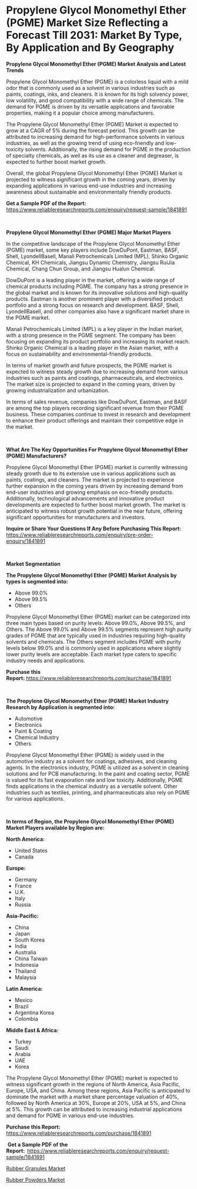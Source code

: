<p><h1>Propylene Glycol Monomethyl Ether (PGME) Market Size Reflecting a Forecast Till 2031: Market By Type, By Application and By Geography</h1></p><p><strong>Propylene Glycol Monomethyl Ether (PGME) Market Analysis and Latest Trends</strong></p>
<p><p>Propylene Glycol Monomethyl Ether (PGME) is a colorless liquid with a mild odor that is commonly used as a solvent in various industries such as paints, coatings, inks, and cleaners. It is known for its high solvency power, low volatility, and good compatibility with a wide range of chemicals. The demand for PGME is driven by its versatile applications and favorable properties, making it a popular choice among manufacturers.</p><p>The Propylene Glycol Monomethyl Ether (PGME) Market is expected to grow at a CAGR of 5% during the forecast period. This growth can be attributed to increasing demand for high-performance solvents in various industries, as well as the growing trend of using eco-friendly and low-toxicity solvents. Additionally, the rising demand for PGME in the production of specialty chemicals, as well as its use as a cleaner and degreaser, is expected to further boost market growth.</p><p>Overall, the global Propylene Glycol Monomethyl Ether (PGME) Market is projected to witness significant growth in the coming years, driven by expanding applications in various end-use industries and increasing awareness about sustainable and environmentally friendly products.</p></p>
<p><strong>Get a Sample PDF of the Report:&nbsp;</strong> <a href="https://www.reliableresearchreports.com/enquiry/request-sample/1841891">https://www.reliableresearchreports.com/enquiry/request-sample/1841891</a></p>
<p>&nbsp;</p>
<p><strong>Propylene Glycol Monomethyl Ether (PGME) Major Market Players</strong></p>
<p><p>In the competitive landscape of the Propylene Glycol Monomethyl Ether (PGME) market, some key players include DowDuPont, Eastman, BASF, Shell, LyondellBasell, Manali Petrochemicals Limited (MPL), Shinko Organic Chemical, KH Chemicals, Jiangsu Dynamic Chemistry, Jiangsu RuiJia Chemical, Chang Chun Group, and Jiangsu Hualun Chemical. </p><p>DowDuPont is a leading player in the market, offering a wide range of chemical products including PGME. The company has a strong presence in the global market and is known for its innovative solutions and high-quality products. Eastman is another prominent player with a diversified product portfolio and a strong focus on research and development. BASF, Shell, LyondellBasell, and other companies also have a significant market share in the PGME market.</p><p>Manali Petrochemicals Limited (MPL) is a key player in the Indian market, with a strong presence in the PGME segment. The company has been focusing on expanding its product portfolio and increasing its market reach. Shinko Organic Chemical is a leading player in the Asian market, with a focus on sustainability and environmental-friendly products.</p><p>In terms of market growth and future prospects, the PGME market is expected to witness steady growth due to increasing demand from various industries such as paints and coatings, pharmaceuticals, and electronics. The market size is projected to expand in the coming years, driven by growing industrialization and urbanization.</p><p>In terms of sales revenue, companies like DowDuPont, Eastman, and BASF are among the top players recording significant revenue from their PGME business. These companies continue to invest in research and development to enhance their product offerings and maintain their competitive edge in the market.</p></p>
<p>&nbsp;</p>
<p><strong>What Are The Key Opportunities For Propylene Glycol Monomethyl Ether (PGME) Manufacturers?</strong></p>
<p><p>Propylene Glycol Monomethyl Ether (PGME) market is currently witnessing steady growth due to its extensive use in various applications such as paints, coatings, and cleaners. The market is projected to experience further expansion in the coming years driven by increasing demand from end-user industries and growing emphasis on eco-friendly products. Additionally, technological advancements and innovative product developments are expected to further boost market growth. The market is anticipated to witness robust growth potential in the near future, offering significant opportunities for manufacturers and investors.</p></p>
<p><strong>Inquire or Share Your Questions If Any Before Purchasing This Report:</strong> <a href="https://www.reliableresearchreports.com/enquiry/pre-order-enquiry/1841891">https://www.reliableresearchreports.com/enquiry/pre-order-enquiry/1841891</a></p>
<p>&nbsp;</p>
<p><strong>Market Segmentation</strong></p>
<p><strong>The Propylene Glycol Monomethyl Ether (PGME) Market Analysis by types is segmented into:</strong></p>
<p><ul><li>Above 99.0%</li><li>Above 99.5%</li><li>Others</li></ul></p>
<p><p>Propylene Glycol Monomethyl Ether (PGME) market can be categorized into three main types based on purity levels: Above 99.0%, Above 99.5%, and Others. The Above 99.0% and Above 99.5% segments represent high purity grades of PGME that are typically used in industries requiring high-quality solvents and chemicals. The Others segment includes PGME with purity levels below 99.0% and is commonly used in applications where slightly lower purity levels are acceptable. Each market type caters to specific industry needs and applications.</p></p>
<p><strong>Purchase this Report:&nbsp;</strong><a href="https://www.reliableresearchreports.com/purchase/1841891">https://www.reliableresearchreports.com/purchase/1841891</a></p>
<p>&nbsp;</p>
<p><strong>The Propylene Glycol Monomethyl Ether (PGME) Market Industry Research by Application is segmented into:</strong></p>
<p><ul><li>Automotive</li><li>Electronics</li><li>Paint & Coating</li><li>Chemical Industry</li><li>Others</li></ul></p>
<p><p>Propylene Glycol Monomethyl Ether (PGME) is widely used in the automotive industry as a solvent for coatings, adhesives, and cleaning agents. In the electronics industry, PGME is utilized as a solvent in cleaning solutions and for PCB manufacturing. In the paint and coating sector, PGME is valued for its fast evaporation rate and low toxicity. Additionally, PGME finds applications in the chemical industry as a versatile solvent. Other industries such as textiles, printing, and pharmaceuticals also rely on PGME for various applications.</p></p>
<p>&nbsp;</p>
<p><strong>In terms of Region, the Propylene Glycol Monomethyl Ether (PGME) Market Players available by Region are:</strong></p>
<p>
    <p> <strong> North America: </strong>
        <ul>
            <li>United States</li>
            <li>Canada</li>
        </ul>
        </p> 
    <p> <strong> Europe: </strong>
        <ul>
            <li>Germany</li>
            <li>France</li>
            <li>U.K.</li>
            <li>Italy</li>
            <li>Russia</li>
        </ul>
        </p> 
    <p> <strong> Asia-Pacific: </strong>
        <ul>
            <li>China</li>
            <li>Japan</li>
            <li>South Korea</li>
            <li>India</li>
            <li>Australia</li>
            <li>China Taiwan</li>
            <li>Indonesia</li>
            <li>Thailand</li>
            <li>Malaysia</li>
        </ul>
        </p> 
    <p> <strong> Latin America: </strong>
        <ul>
            <li>Mexico</li>
            <li>Brazil</li>
            <li>Argentina Korea</li>
            <li>Colombia</li>
        </ul>
        </p> 
    <p> <strong> Middle East & Africa: </strong>
        <ul>
            <li>Turkey</li>
            <li>Saudi</li>
            <li>Arabia</li>
            <li>UAE</li>
            <li>Korea</li>
        </ul>
    </p>
    </p>
<p><p>The Propylene Glycol Monomethyl Ether (PGME) market is expected to witness significant growth in the regions of North America, Asia Pacific, Europe, USA, and China. Among these regions, Asia Pacific is anticipated to dominate the market with a market share percentage valuation of 40%, followed by North America at 30%, Europe at 20%, USA at 5%, and China at 5%. This growth can be attributed to increasing industrial applications and demand for PGME in various end-use industries.</p></p>
<p><strong>Purchase this Report: </strong><a href="https://www.reliableresearchreports.com/purchase/1841891">https://www.reliableresearchreports.com/purchase/1841891</a></p>
<p>&nbsp;<strong>Get a Sample PDF of the Report:&nbsp;&nbsp;</strong><a href="https://www.reliableresearchreports.com/enquiry/request-sample/1841891">https://www.reliableresearchreports.com/enquiry/request-sample/1841891</a></p>
<p><strong></strong></p>
<p><p><a href="https://issuu.com/reportprime-2/docs/rubber-granules-market-size-2030.pptx">Rubber Granules Market</a></p><p><a href="https://issuu.com/reportprime-2/docs/rubber-powders-market-size-2030.pptx">Rubber Powders Market</a></p></p>